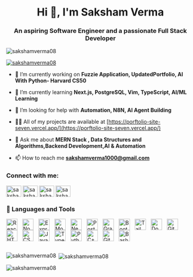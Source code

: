 <h1 align="center">Hi 👋, I'm Saksham Verma</h1>
<h3 align="center">An aspiring Software Engineer and a passionate Full Stack Developer</h3>

<p align="left"> <img src="https://komarev.com/ghpvc/?username=sakshamverma08&label=Profile%20views&color=0e75b6&style=flat" alt="sakshamverma08" /> </p>

<p align="left"> <a href="https://github.com/ryo-ma/github-profile-trophy"><img src="https://github-profile-trophy.vercel.app/?username=sakshamverma08" alt="sakshamverma08" /></a> </p>

- 🔭 I’m currently working on **Fuzzie Application, UpdatedPortfolio, AI With Python- Harvard CS50**

- 🌱 I’m currently learning **Next.js, PostgreSQL, Vim, TypeScript, AI/ML Learning**

- 🤝 I’m looking for help with **Automation, N8N, AI Agent Building**

- 👨‍💻 All of my projects are available at [https://porftolio-site-seven.vercel.app/](https://porftolio-site-seven.vercel.app/)

- 💬 Ask me about **MERN Stack , Data Structures and Algorithms,Backend Development,AI & Automation**

- 📫 How to reach me **sakshamverma1000@gmail.com**


<h3 align="left">Connect with me:</h3>
<p align="left">
<a href="https://linkedin.com/in/sakshamverma08" target="blank"><img align="center" src="https://raw.githubusercontent.com/rahuldkjain/github-profile-readme-generator/master/src/images/icons/Social/linked-in-alt.svg" alt="sakshamverma08" height="30" width="40" /></a>
<a href="https://stackoverflow.com/users/saksham_verma" target="blank"><img align="center" src="https://raw.githubusercontent.com/rahuldkjain/github-profile-readme-generator/master/src/images/icons/Social/stack-overflow.svg" alt="saksham_verma" height="30" width="40" /></a>
<a href="https://instagram.com/sakshamxx2769" target="blank"><img align="center" src="https://raw.githubusercontent.com/rahuldkjain/github-profile-readme-generator/master/src/images/icons/Social/instagram.svg" alt="sakshamxx2769" height="30" width="40" /></a>
<a href="https://www.leetcode.com/sakshamxx2769" target="blank"><img align="center" src="https://raw.githubusercontent.com/rahuldkjain/github-profile-readme-generator/master/src/images/icons/Social/leet-code.svg" alt="sakshamxx2769" height="30" width="40" /></a>
</p>


### 🧰 Languages and Tools
<img align = "left" src="https://devicon-website.vercel.app/api/react/original.svg" alt="React" width="30px" style="padding-right:10px;"/>
<img align = "left" src="https://devicon-website.vercel.app/api/nodejs/original.svg" alt="NodeJS" width="30px" style="padding-right:10px;"/>
<img align = "left" src="https://devicon-website.vercel.app/api/express/original.svg?color=%23FFFFFF" alt="ExpressJS" width="30px" style="padding-right:10px;" />
<img align = "left" src="https://devicon-website.vercel.app/api/mongodb/original.svg" alt="MongoDB" width="30px" style="padding-right:10px;"/>
<img align = "left" src="https://devicon-website.vercel.app/api/nextjs/original.svg?color=%23FFFFFF" alt="NextJS" width="30px" style="padding-right:10px;"/>
<img align = "left" src="https://devicon-website.vercel.app/api/postgresql/original.svg" alt="PostGreSQL" width="30px" style="padding-right:10px;"/>
<img align = "left" src="https://devicon-website.vercel.app/api/graphql/plain.svg" alt="GraphQL" width="30px" style="padding-right:10px;"/>
<img align = "left" src="https://devicon-website.vercel.app/api/bootstrap/original.svg"  alt="Bootstrap" width="30px" style="padding-right:10px;"/>
<img align = "left" src="https://devicon-website.vercel.app/api/tailwindcss/plain.svg" alt="TailwindCSS" width="30px" style="padding-right:10px;"/>
<img align = "left" src="https://devicon-website.vercel.app/api/docker/original.svg" alt="Docker" width="30px" style="padding-right:10px;"/>
<img align="left" alt="Git" width="30px" style="padding-right:10px;" src="https://cdn.jsdelivr.net/gh/devicons/devicon/icons/git/git-original.svg" />
<img align="left" alt="HTML" width="30px" style="padding-right:10px;" src="https://cdn.jsdelivr.net/gh/devicons/devicon/icons/html5/html5-plain.svg" />
<img align="left" alt="CSS" width="30px" style="padding-right:10px;" src="https://cdn.jsdelivr.net/gh/devicons/devicon/icons/css3/css3-plain.svg" />
<img align="left" alt="JavaScript" width="30px" style="padding-right:10px;" src="https://cdn.jsdelivr.net/gh/devicons/devicon/icons/javascript/javascript-plain.svg" />
<img align = "left" src="https://devicon-website.vercel.app/api/typescript/original.svg" alt="TypeScript" width="30px" style="padding-right:10px;"/>
<img align="left" alt="Python" width="30px" style="padding-right:10px;" src="https://cdn.jsdelivr.net/gh/devicons/devicon/icons/python/python-plain.svg" />
<img align = "left" src="https://devicon-website.vercel.app/api/cplusplus/original.svg" alt="C++" width="30px" style="padding-right:10px;" />
<img align = "left" src="https://devicon-website.vercel.app/api/github/original.svg?color=%23FFFFFF" alt="Github" width="30px" style="padding-right:10px;"/>
<img align="left" alt="Bash" width="30px" style="padding-right:10px;" src="https://cdn.jsdelivr.net/gh/devicons/devicon/icons/bash/bash-original.svg" />
<br /><br/><br/>

#

<p><img align="left" src="https://github-readme-stats.vercel.app/api/top-langs?username=sakshamverma08&show_icons=true&locale=en&layout=compact" alt="sakshamverma08" /></p>

<p>&nbsp;<img align="center" src="https://github-readme-stats.vercel.app/api?username=sakshamverma08&show_icons=true&locale=en" alt="sakshamverma08" /></p>

<p><img align="center" src="https://github-readme-streak-stats.herokuapp.com/?user=sakshamverma08&" alt="sakshamverma08" /></p>
